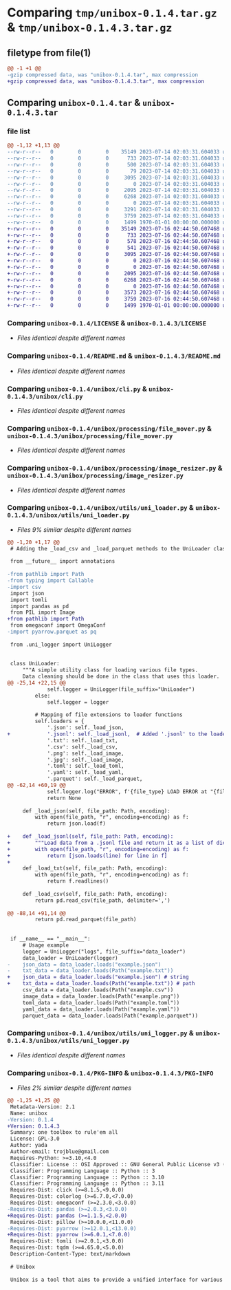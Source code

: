 # Comparing `tmp/unibox-0.1.4.tar.gz` & `tmp/unibox-0.1.4.3.tar.gz`

## filetype from file(1)

```diff
@@ -1 +1 @@
-gzip compressed data, was "unibox-0.1.4.tar", max compression
+gzip compressed data, was "unibox-0.1.4.3.tar", max compression
```

## Comparing `unibox-0.1.4.tar` & `unibox-0.1.4.3.tar`

### file list

```diff
@@ -1,12 +1,13 @@
--rw-r--r--   0        0        0    35149 2023-07-14 02:03:31.604033 unibox-0.1.4/LICENSE
--rw-r--r--   0        0        0      733 2023-07-14 02:03:31.604033 unibox-0.1.4/README.md
--rw-r--r--   0        0        0      500 2023-07-14 02:03:31.604033 unibox-0.1.4/pyproject.toml
--rw-r--r--   0        0        0       79 2023-07-14 02:03:31.604033 unibox-0.1.4/unibox/__init__.py
--rw-r--r--   0        0        0     3095 2023-07-14 02:03:31.604033 unibox-0.1.4/unibox/cli.py
--rw-r--r--   0        0        0        0 2023-07-14 02:03:31.604033 unibox-0.1.4/unibox/processing/__init__.py
--rw-r--r--   0        0        0     2095 2023-07-14 02:03:31.604033 unibox-0.1.4/unibox/processing/file_mover.py
--rw-r--r--   0        0        0     6268 2023-07-14 02:03:31.604033 unibox-0.1.4/unibox/processing/image_resizer.py
--rw-r--r--   0        0        0        0 2023-07-14 02:03:31.604033 unibox-0.1.4/unibox/utils/__init__.py
--rw-r--r--   0        0        0     3291 2023-07-14 02:03:31.604033 unibox-0.1.4/unibox/utils/uni_loader.py
--rw-r--r--   0        0        0     3759 2023-07-14 02:03:31.604033 unibox-0.1.4/unibox/utils/uni_logger.py
--rw-r--r--   0        0        0     1499 1970-01-01 00:00:00.000000 unibox-0.1.4/PKG-INFO
+-rw-r--r--   0        0        0    35149 2023-07-16 02:44:50.607468 unibox-0.1.4.3/LICENSE
+-rw-r--r--   0        0        0      733 2023-07-16 02:44:50.607468 unibox-0.1.4.3/README.md
+-rw-r--r--   0        0        0      578 2023-07-16 02:44:50.607468 unibox-0.1.4.3/pyproject.toml
+-rw-r--r--   0        0        0      541 2023-07-16 02:44:50.607468 unibox-0.1.4.3/unibox/__init__.py
+-rw-r--r--   0        0        0     3095 2023-07-16 02:44:50.607468 unibox-0.1.4.3/unibox/cli.py
+-rw-r--r--   0        0        0        0 2023-07-16 02:44:50.607468 unibox-0.1.4.3/unibox/processing/__init__.py
+-rw-r--r--   0        0        0        0 2023-07-16 02:44:50.607468 unibox-0.1.4.3/unibox/processing/converer.py
+-rw-r--r--   0        0        0     2095 2023-07-16 02:44:50.607468 unibox-0.1.4.3/unibox/processing/file_mover.py
+-rw-r--r--   0        0        0     6268 2023-07-16 02:44:50.607468 unibox-0.1.4.3/unibox/processing/image_resizer.py
+-rw-r--r--   0        0        0        0 2023-07-16 02:44:50.607468 unibox-0.1.4.3/unibox/utils/__init__.py
+-rw-r--r--   0        0        0     3573 2023-07-16 02:44:50.607468 unibox-0.1.4.3/unibox/utils/uni_loader.py
+-rw-r--r--   0        0        0     3759 2023-07-16 02:44:50.607468 unibox-0.1.4.3/unibox/utils/uni_logger.py
+-rw-r--r--   0        0        0     1499 1970-01-01 00:00:00.000000 unibox-0.1.4.3/PKG-INFO
```

### Comparing `unibox-0.1.4/LICENSE` & `unibox-0.1.4.3/LICENSE`

 * *Files identical despite different names*

### Comparing `unibox-0.1.4/README.md` & `unibox-0.1.4.3/README.md`

 * *Files identical despite different names*

### Comparing `unibox-0.1.4/unibox/cli.py` & `unibox-0.1.4.3/unibox/cli.py`

 * *Files identical despite different names*

### Comparing `unibox-0.1.4/unibox/processing/file_mover.py` & `unibox-0.1.4.3/unibox/processing/file_mover.py`

 * *Files identical despite different names*

### Comparing `unibox-0.1.4/unibox/processing/image_resizer.py` & `unibox-0.1.4.3/unibox/processing/image_resizer.py`

 * *Files identical despite different names*

### Comparing `unibox-0.1.4/unibox/utils/uni_loader.py` & `unibox-0.1.4.3/unibox/utils/uni_loader.py`

 * *Files 9% similar despite different names*

```diff
@@ -1,20 +1,17 @@
 # Adding the _load_csv and _load_parquet methods to the UniLoader class
 
 from __future__ import annotations
 
-from pathlib import Path
-from typing import Callable
-import csv
 import json
 import tomli
 import pandas as pd
 from PIL import Image
+from pathlib import Path
 from omegaconf import OmegaConf
-import pyarrow.parquet as pq
 
 from .uni_logger import UniLogger
 
 
 class UniLoader:
     """A simple utility class for loading various file types.
     Data cleaning should be done in the class that uses this loader.
@@ -25,14 +22,15 @@
             self.logger = UniLogger(file_suffix="UniLoader")
         else:
             self.logger = logger
 
         # Mapping of file extensions to loader functions
         self.loaders = {
             '.json': self._load_json,
+            '.jsonl': self._load_jsonl,  # Added '.jsonl' to the loaders dictionary
             '.txt': self._load_txt,
             '.csv': self._load_csv,
             '.png': self._load_image,
             '.jpg': self._load_image,
             '.toml': self._load_toml,
             '.yaml': self._load_yaml,
             '.parquet': self._load_parquet,
@@ -62,14 +60,19 @@
             self.logger.log("ERROR", f'{file_type} LOAD ERROR at "{file_path}": {e}')
             return None
 
     def _load_json(self, file_path: Path, encoding):
         with open(file_path, "r", encoding=encoding) as f:
             return json.load(f)
 
+    def _load_jsonl(self, file_path: Path, encoding):
+        """Load data from a .jsonl file and return it as a list of dictionaries."""
+        with open(file_path, "r", encoding=encoding) as f:
+            return [json.loads(line) for line in f]
+
     def _load_txt(self, file_path: Path, encoding):
         with open(file_path, "r", encoding=encoding) as f:
             return f.readlines()
 
     def _load_csv(self, file_path: Path, encoding):
         return pd.read_csv(file_path, delimiter=',')
 
@@ -88,14 +91,14 @@
         return pd.read_parquet(file_path)
 
 
 if __name__ == "__main__":
     # Usage example
     logger = UniLogger("logs", file_suffix="data_loader")
     data_loader = UniLoader(logger)
-    json_data = data_loader.loads("example.json")
-    txt_data = data_loader.loads(Path("example.txt"))
+    json_data = data_loader.loads("example.json") # string
+    txt_data = data_loader.loads(Path("example.txt")) # path
     csv_data = data_loader.loads(Path("example.csv"))
     image_data = data_loader.loads(Path("example.png"))
     toml_data = data_loader.loads(Path("example.toml"))
     yaml_data = data_loader.loads(Path("example.yaml"))
     parquet_data = data_loader.loads(Path("example.parquet"))
```

### Comparing `unibox-0.1.4/unibox/utils/uni_logger.py` & `unibox-0.1.4.3/unibox/utils/uni_logger.py`

 * *Files identical despite different names*

### Comparing `unibox-0.1.4/PKG-INFO` & `unibox-0.1.4.3/PKG-INFO`

 * *Files 2% similar despite different names*

```diff
@@ -1,25 +1,25 @@
 Metadata-Version: 2.1
 Name: unibox
-Version: 0.1.4
+Version: 0.1.4.3
 Summary: one toolbox to rule'em all
 License: GPL-3.0
 Author: yada
 Author-email: trojblue@gmail.com
 Requires-Python: >=3.10,<4.0
 Classifier: License :: OSI Approved :: GNU General Public License v3 (GPLv3)
 Classifier: Programming Language :: Python :: 3
 Classifier: Programming Language :: Python :: 3.10
 Classifier: Programming Language :: Python :: 3.11
 Requires-Dist: click (>=8.1.5,<9.0.0)
 Requires-Dist: colorlog (>=6.7.0,<7.0.0)
 Requires-Dist: omegaconf (>=2.3.0,<3.0.0)
-Requires-Dist: pandas (>=2.0.3,<3.0.0)
+Requires-Dist: pandas (>=1.1.5,<2.0.0)
 Requires-Dist: pillow (>=10.0.0,<11.0.0)
-Requires-Dist: pyarrow (>=12.0.1,<13.0.0)
+Requires-Dist: pyarrow (>=6.0.1,<7.0.0)
 Requires-Dist: tomli (>=2.0.1,<3.0.0)
 Requires-Dist: tqdm (>=4.65.0,<5.0.0)
 Description-Content-Type: text/markdown
 
 # Unibox
 
 Unibox is a tool that aims to provide a unified interface for various common daily operations.
```

